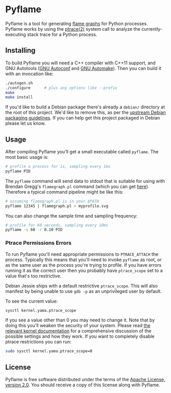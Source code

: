# Pyflame

Pyflame is a tool for generating
[flame graphs](https://github.com/brendangregg/FlameGraph) for Python processes.
Pyflame works by using the
[ptrace(2)](http://man7.org/linux/man-pages/man2/ptrace.2.html) system call to
analyze the currently-executing stack trace for a Python process.

## Installing

To build Pyflame you will need a C++ compiler with C++11 support, and GNU
Autotools ([GNU Autoconf](https://www.gnu.org/software/autoconf/autoconf.html)
and [GNU Automake](https://www.gnu.org/software/automake/automake.html)). Then
you can build it with an invocation like:

```bash
./autogen.sh
./configure      # plus any options like --prefix
make
make install
```

If you'd like to build a Debian package there's already a `debian/` directory at
the root of this project. We'd like to remove this, as per the
[upstream Debian packaging guidelines](https://wiki.debian.org/UpstreamGuide).
If you can help get this project packaged in Debian please let us know.

## Usage

After compiling Pyflame you'll get a small executable called `pyflame`. The most
basic usage is:

```bash
# profile a process for 1s, sampling every 1ms
pyflame PID
```

The `pyflame` command will send data to stdout that is suitable for using with
Brendan Gregg's `flamegraph.pl` command (which you can get
[here](https://github.com/brendangregg/FlameGraph)). Therefore a typical command
pipeline might be like this:

```bash
# assuming flamegraph.pl is in your $PATH
pyflame 12345 | flamegraph.pl > myprofile.svg
```

You can also change the sample time and sampling frequency:

```bash
# profile for 60 seconds, sampling every 10ms
pyflame -s 60 -r 0.10 PID
```

### Ptrace Permissions Errors

To run Pyflame you'll need appropriate permissions to `PTRACE_ATTACH` the
process. Typically this means that you'll need to invoke `pyflame` as root, or
as the same user as the process you're trying to profile. If you have errors
running it as the correct user then you probably have `ptrace_scope` set to a
value that's too restrictive.

Debian Jessie ships with a default restrictive `ptrace_scope`. This will also
manifest by being unable to use `gdb -p` as an unprivileged user by default.

To see the current value:

```bash
sysctl kernel.yama.ptrace_scope
```

If you see a value other than 0 you may need to change it. Note that by doing
this you'll weaken the security of your system. Please read
[the relevant kernel documentation](https://www.kernel.org/doc/Documentation/security/Yama.txt)
for a comprehensive discussion of the possible settings and how they work. If
you want to completely disable ptrace restrictions you can run:

```bash
sudo sysctl kernel.yama.ptrace_scope=0
```

## License

Pyflame is free software distributed under the terms of the
[Apache License, version 2.0](http://www.apache.org/licenses/LICENSE-2.0). You
should receive a copy of this license along with Pyflame.
